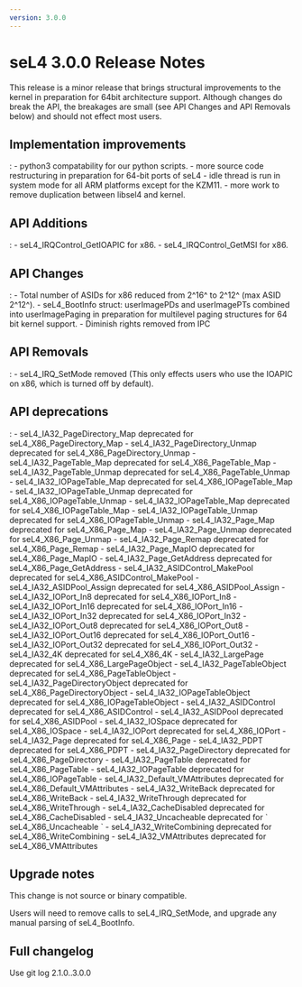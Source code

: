 ```yaml
---
version: 3.0.0
---
```


# seL4 3.0.0 Release Notes
 This release is a minor release that brings
structural improvements to the kernel in preparation for 64bit
architecture support. Although changes do break the API, the breakages
are small (see API Changes and API Removals below) and should not effect
most users.

## Implementation improvements


:   -   python3 compatability for our python scripts.
    -   more source code restructuring in preparation for 64-bit ports
        of seL4
    -   idle thread is run in system mode for all ARM platforms except
        for the KZM11.
    -   more work to remove duplication between libsel4 and kernel.

## API Additions


:   -   seL4_IRQControl_GetIOAPIC for x86.
    -   seL4_IRQControl_GetMSI for x86.

## API Changes


:   -   Total number of ASIDs for x86 reduced from 2\^16\^ to 2\^12\^
        (max ASID 2\^12\^).
    -   seL4_BootInfo struct: userImagePDs and userImagePTs combined
        into userImagePaging in preparation for multilevel paging
        structures for 64 bit kernel support.
    -   Diminish rights removed from IPC

## API Removals


:   -   seL4_IRQ_SetMode removed (This only effects users who use the
        IOAPIC on x86, which is turned off by default).

## API deprecations


:   -   seL4_IA32_PageDirectory_Map deprecated for
        seL4_X86_PageDirectory_Map
    -   seL4_IA32_PageDirectory_Unmap deprecated for
        seL4_X86_PageDirectory_Unmap
    -   seL4_IA32_PageTable_Map deprecated for
        seL4_X86_PageTable_Map
    -   seL4_IA32_PageTable_Unmap deprecated for
        seL4_X86_PageTable_Unmap
    -   seL4_IA32_IOPageTable_Map deprecated for
        seL4_X86_IOPageTable_Map
    -   seL4_IA32_IOPageTable_Unmap deprecated for
        seL4_X86_IOPageTable_Unmap
    -   seL4_IA32_IOPageTable_Map deprecated for
        seL4_X86_IOPageTable_Map
    -   seL4_IA32_IOPageTable_Unmap deprecated for
        seL4_X86_IOPageTable_Unmap
    -   seL4_IA32_Page_Map deprecated for seL4_X86_Page_Map
    -   seL4_IA32_Page_Unmap deprecated for seL4_X86_Page_Unmap
    -   seL4_IA32_Page_Remap deprecated for seL4_X86_Page_Remap
    -   seL4_IA32_Page_MapIO deprecated for seL4_X86_Page_MapIO
    -   seL4_IA32_Page_GetAddress deprecated for
        seL4_X86_Page_GetAddress
    -   seL4_IA32_ASIDControl_MakePool deprecated for
        seL4_X86_ASIDControl_MakePool
    -   seL4_IA32_ASIDPool_Assign deprecated for
        seL4_X86_ASIDPool_Assign
    -   seL4_IA32_IOPort_In8 deprecated for seL4_X86_IOPort_In8
    -   seL4_IA32_IOPort_In16 deprecated for seL4_X86_IOPort_In16
    -   seL4_IA32_IOPort_In32 deprecated for seL4_X86_IOPort_In32
    -   seL4_IA32_IOPort_Out8 deprecated for seL4_X86_IOPort_Out8
    -   seL4_IA32_IOPort_Out16 deprecated for
        seL4_X86_IOPort_Out16
    -   seL4_IA32_IOPort_Out32 deprecated for
        seL4_X86_IOPort_Out32
    -   seL4_IA32_4K deprecated for seL4_X86_4K
    -   seL4_IA32_LargePage deprecated for seL4_X86_LargePageObject
    -   seL4_IA32_PageTableObject deprecated for
        seL4_X86_PageTableObject
    -   seL4_IA32_PageDirectoryObject deprecated for
        seL4_X86_PageDirectoryObject
    -   seL4_IA32_IOPageTableObject deprecated for
        seL4_X86_IOPageTableObject
    -   seL4_IA32_ASIDControl deprecated for seL4_X86_ASIDControl
    -   seL4_IA32_ASIDPool deprecated for seL4_X86_ASIDPool
    -   seL4_IA32_IOSpace deprecated for seL4_X86_IOSpace
    -   seL4_IA32_IOPort deprecated for seL4_X86_IOPort
    -   seL4_IA32_Page deprecated for seL4_X86_Page
    -   seL4_IA32_PDPT deprecated for seL4_X86_PDPT
    -   seL4_IA32_PageDirectory deprecated for
        seL4_X86_PageDirectory
    -   seL4_IA32_PageTable deprecated for seL4_X86_PageTable
    -   seL4_IA32_IOPageTable deprecated for seL4_X86_IOPageTable
    -   seL4_IA32_Default_VMAttributes deprecated for
        seL4_X86_Default_VMAttributes
    -   seL4_IA32_WriteBack deprecated for seL4_X86_WriteBack
    -   seL4_IA32_WriteThrough deprecated for seL4_X86_WriteThrough
    -   seL4_IA32_CacheDisabled deprecated for
        seL4_X86_CacheDisabled
    -   seL4_IA32_Uncacheable  deprecated for \`
        seL4_X86_Uncacheable \`
    -   seL4_IA32_WriteCombining deprecated for
        seL4_X86_WriteCombining
    -   seL4_IA32_VMAttributes deprecated for seL4_X86_VMAttributes

## Upgrade notes
 This change is not source or binary compatible.

Users will need to remove calls to seL4_IRQ_SetMode, and upgrade any
manual parsing of seL4_BootInfo.

## Full changelog
 Use git log 2.1.0..3.0.0
